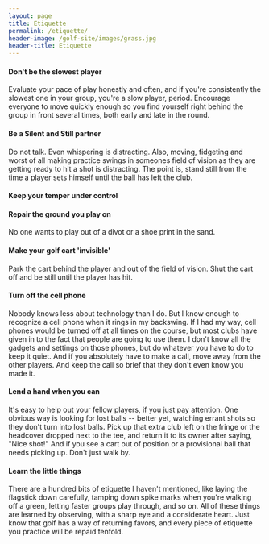 ```yaml
---
layout: page
title: Etiquette
permalink: /etiquette/
header-image: /golf-site/images/grass.jpg
header-title: Etiquette
---
```

#### Don't be the slowest player

Evaluate your pace of play honestly and often, and if you're consistently the slowest one in your group, you're a slow player, period. Encourage everyone to move quickly enough so you find yourself right behind the group in front several times, both early and late in the round.

#### Be a Silent and Still partner

Do not talk. Even whispering is distracting. Also, moving, fidgeting and worst of all making practice swings in someones field of vision as they are getting ready to hit a shot is distracting. The point is, stand still from the time a player sets himself until the ball has left the club.

#### Keep your temper under control

#### Repair the ground you play on

No one wants to play out of a divot or a shoe print in the sand.

#### Make your golf cart 'invisible'

Park the cart behind the player and out of the field of vision. Shut the cart off and be still until the player has hit.

#### Turn off the cell phone

Nobody knows less about technology than I do. But I know enough to recognize a cell phone when it rings in my backswing. If I had my way, cell phones would be turned off at all times on the course, but most clubs have given in to the fact that people are going to use them. I don't know all the gadgets and settings on those phones, but do whatever you have to do to keep it quiet. And if you absolutely have to make a call, move away from the other players. And keep the call so brief that they don't even know you made it.

#### Lend a hand when you can

It's easy to help out your fellow players, if you just pay attention. One obvious way is looking for lost balls -- better yet, watching errant shots so they don't turn into lost balls. Pick up that extra club left on the fringe or the headcover dropped next to the tee, and return it to its owner after saying, "Nice shot!" And if you see a cart out of position or a provisional ball that needs picking up. Don't just walk by.

#### Learn the little things

There are a hundred bits of etiquette I haven't mentioned, like laying the flagstick down carefully, tamping down spike marks when you're walking off a green, letting faster groups play through, and so on. All of these things are learned by observing, with a sharp eye and a considerate heart. Just know that golf has a way of returning favors, and every piece of etiquette you practice will be repaid tenfold.

